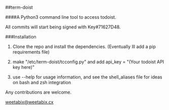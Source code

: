 ##term-doist

####A Python3 command line tool to access todoist.

All commits will start being signed with Key#71627D48.

###Installation

1. Clone the repo and install the dependencies. (Eventually Ill add a pip requirements file)

2. make "/etc/term-doist/tcconfig.py" and add api_key = "(Your todoist API key here)"

3. use --help for usage information, and see the shell_aliases file for ideas on bash and zsh integration

Any contributions are welcome.

weetabix@weetabix.cx
